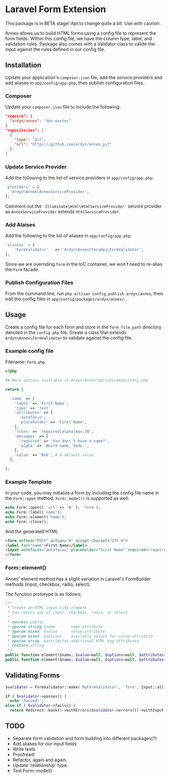 # Laravel Form Extension

This package is in BETA stage! Apt to change quite a bit. Use with caution.

Annex allows us to build HTML forms using a config file to represent the form fields. Within this config file, we have the column type, label, and validation rules.
Package also comes with a Validator class to valide the input against the rules defined in our config file.

## Installation

Update your application's `composer.json` file, add  the service providers and add aliases in `app/config/app.php`, then publish configuration files.

### Composer

Update your `composer.json` file to include the following:

```json
"require": {
  "ardyn/annex": "dev-master"
}
"repositories": [
  {
    "type": "git",
    "url": "https://github.com/ardyn/annex.git"
  }
]
```

### Update Service Provider

Add the following to the list of service providers in `app/config/app.php`:

```php
'providers' = [
  'Ardyn\Annex\AnnexServiceProvider',
];
```

Comment out the `'Illuminate\Html\HtmlServiceProvider'` service provider as `AnnexServiceProvider` extends `HtmlServiceProvider`.

### Add Alaises

Add the following to the list of aliases in `app/config/app.php`:

```php
'aliases' = [
    'FormValidator'   => 'Ardyn\Annex\Facades\FormValidator',
];
```

Since we are overriding `form` in the IoC container, we won't need to re-alias the `Form` facade.

### Publish Configuration Files

From the command line, run `php artisan config:publish ardyn/annex`, then edit the config files in `app/config/packages/ardyn/annex/`.

## Usage

Create a config file for each form and store in the `form_file_path` directory denoted in the `config.php` file.
Create a class that extends `Ardyn\Annex\FormValidator` to validate against the config file.

### Example config file

Filename: `form.php`

```php
<?php

## More options available in Ardyn\Annex\Options\Repository.php

return [

  'name' => [
    'label' => 'First Name',
    'type' => 'text',
    'attributes' => [
      'autofocus',
      'placeholder' => 'First Name',
    ],
    'rules' => 'required|alpha|max:30',
    'messages' => [
      'required' => 'You don\'t have a name?',
      'alpha' => 'Weird name, dude.',
    ],
    'value' => 'Bob', # A default value
  ],

];
```

### Example Template

In your code, you may initialize a form by including the config file name in the `Form::open` method.
`Form::model()` is supported as well.

```php
echo Form::open([ 'url' => '#' ], 'form');
echo Form::label('name');
echo Form::element('name');
echo Form::close();
```

And the generated HTML

```html
<form method="POST" action="#" accept-charset="UTF-8">
<label for="name">First Name</label>
<input autofocus="autofocus" placeholder="First Name" required="required" data-rules="alpha" max="30" name="name" type="text" value="Bob" id="name"></div>
</form>
```

### Form::element()

Annex' element method has a slight variation in Laravel's FormBuilder methods (input, checkbox, radio, select).

The function prototype is as follows;

```php
/**
 * Create an HTML input-like element
 * Can return any of input, checkbox, radio, or select
 *
 * @access public
 * @param string $name       name attribute
 * @param mixed  $value      value attribute
 * @param mixed  $options    available values for value attribute
 * @param array  $attributes additional HTML tag attributes
 * @return string
 */
public function element($name, $value=null, $options=null, $attributes=[]);
public function element($name, $value=null, $options=null, $attributes=[]);
```

## Validating Forms

```php
$validator = FormValidator::make('MyFormValidator', 'form', Input::all());

if ( $validator->passes() )
  echo 'Passed!';
else if ( $validator->fails() )
  return Redirect::back()->withErrors($validator->errors())->withInput();
```

## TODO

* Separate form validation and form building into different packages(?)
* Add aliases for our input fields
* Write tests
* Proofread!
* Refactor, again and again.
* Update 'relationship' type.
* Test Form::model()

